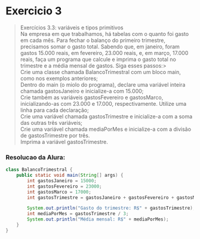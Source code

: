# Exercicio 3

> Exercícios 3.3: variáveis e tipos primitivos <br>
> Na empresa em que trabalhamos, há tabelas com o quanto foi gasto em cada mês. Para fechar o balanço do primeiro trimestre, precisamos somar o gasto total. Sabendo que, em janeiro, foram gastos 15.000 reais, em fevereiro, 23.000 reais, e, em março, 17.000 reais, faça um programa que calcule e imprima o gasto total no trimestre e a média mensal de gastos. Siga esses passos:> <br>
> Crie uma classe chamada BalancoTrimestral com um bloco main, como nos exemplos anteriores; <br> 
> Dentro do main (o miolo do programa), declare uma variável inteira chamada gastosJaneiro e inicialize-a com 15.000; <br>
> Crie também as variáveis gastosFevereiro e gastosMarco, inicializando-as com 23.000 e 17.000, respectivamente. Utilize uma linha para cada declaração; <br>
> Crie uma variável chamada gastosTrimestre e inicialize-a com a soma das outras três variáveis; <br>
> Crie uma variável chamada mediaPorMes e inicialize-a com a divisão de gastosTrimestre por três. <br>
> Imprima a variável gastosTrimestre. <br>


### Resolucao da Alura:
```java
class BalancoTrimestral {
    public static void main(String[] args) {
        int gastosJaneiro = 15000;
        int gastosFevereiro = 23000;
        int gastosMarco = 17000;
        int gastosTrimestre = gastosJaneiro + gastosFevereiro + gastosMarco;

        System.out.println("Gasto do trimestre: R$" + gastosTrimestre);
        int mediaPorMes = gastosTrimestre / 3;
        System.out.println("Média mensal: R$" + mediaPorMes);
    }
}
```
